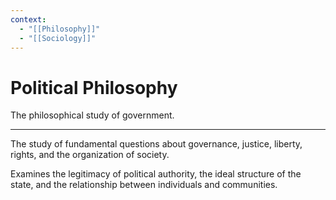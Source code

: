 ```yaml
---
context:
  - "[[Philosophy]]"
  - "[[Sociology]]"
---
```


# Political Philosophy

The philosophical study of government.

---

The study of fundamental questions about governance, justice, liberty, rights, and the organization of society.

Examines the legitimacy of political authority, the ideal structure of the state, and the relationship between individuals and communities.
